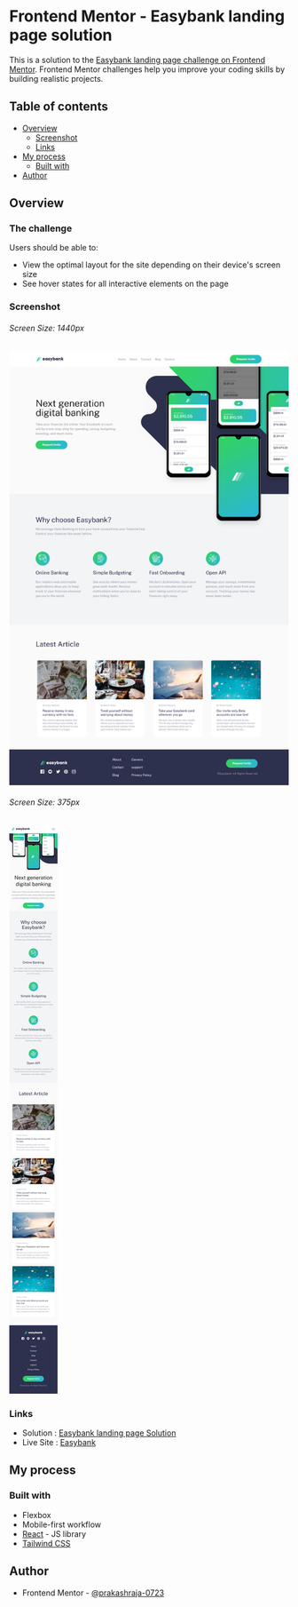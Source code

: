 # Frontend Mentor - Easybank landing page solution

This is a solution to the [Easybank landing page challenge on Frontend Mentor](https://www.frontendmentor.io/challenges/easybank-landing-page-WaUhkoDN). Frontend Mentor challenges help you improve your coding skills by building realistic projects. 

## Table of contents

- [Overview](#overview)
  - [Screenshot](#screenshot)
  - [Links](#links)
- [My process](#my-process)
  - [Built with](#built-with)
- [Author](#author)

## Overview

### The challenge

Users should be able to:

- View the optimal layout for the site depending on their device's screen size
- See hover states for all interactive elements on the page

### Screenshot

###### Screen Size: 1440px
![](/src/assets/output/output_Desktop%5B1440px%5D.png)
###### Screen Size: 375px
![](/src/assets/output/Output_Mobile%5B375px%5D.png)

### Links

- Solution : [Easybank landing page Solution](https://github.com/prakashraja-0723/Easybank_landing_page)
- Live Site : [Easybank](https://easybank-prakashraja-0723.vercel.app/)

## My process

### Built with

- Flexbox
- Mobile-first workflow
- [React](https://reactjs.org/) - JS library
- [Tailwind CSS](https://tailwindcss.com) 

## Author

- Frontend Mentor - [@prakashraja-0723](https://www.frontendmentor.io/profile/prakashraja-0723)

